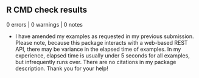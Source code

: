 ## R CMD check results

0 errors | 0 warnings | 0 notes

* I have amended my examples as requested in my previous submission. Please note, because this package interacts with a web-based REST API, there may be variance in the elapsed time of examples. In my experience, elapsed time is usually under 5 seconds for all examples, but infrequently runs over. There are no citations in my package description. Thank you for your help!
